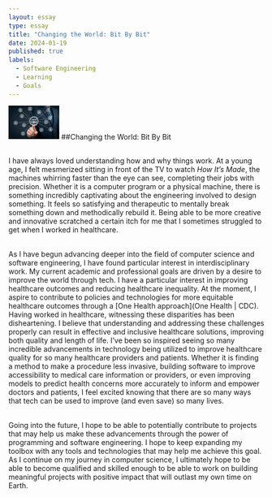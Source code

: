 ```yaml
---
layout: essay
type: essay
title: "Changing the World: Bit By Bit"
date: 2024-01-19
published: true
labels:
  - Software Engineering
  - Learning
  - Goals
---
```


<img width="100px" class="rounded float-start pe-4" src="../img/tech_impact/tech_impact.jpg">
##Changing the World: Bit By Bit<br><br>

I have always loved understanding how and why things work. At a young age, I felt mesmerized sitting in front of the TV to watch *How It’s Made*, the machines whirring faster than the eye can see, completing their jobs with precision. Whether it is a computer program or a physical machine, there is something incredibly captivating about the engineering involved to design something. It feels so satisfying and therapeutic to mentally break something down and methodically rebuild it. Being able to be more creative and innovative scratched a certain itch for me that I sometimes struggled to get when I worked in healthcare.<br><br>

As I have begun advancing deeper into the field of computer science and software engineering, I have found particular interest in interdisciplinary work. My current academic and professional goals are driven by a desire to improve the world through tech. I have a particular interest in improving healthcare outcomes and reducing healthcare inequality. At the moment, I aspire to contribute to policies and technologies for more equitable healthcare outcomes through a [One Health approach](One Health | CDC). Having worked in healthcare, witnessing these disparities has been disheartening. I believe that understanding and addressing these challenges properly can result in effective and inclusive healthcare solutions, improving both quality and length of life. I’ve been so inspired seeing so many incredible advancements in technology being utilized to improve healthcare quality for so many healthcare providers and patients. Whether it is finding a method to make a procedure less invasive, building software to improve accessibility to medical care information or providers, or even improving models to predict health concerns more accurately to inform and empower doctors and patients, I feel excited knowing that there are so many ways that tech can be used to improve (and even save) so many lives.<br><br>

Going into the future, I hope to be able to potentially contribute to projects that may help us make these advancements through the power of programming and software engineering. I hope to keep expanding my toolbox with any tools and technologies that may help me achieve this goal. As I continue on my journey in computer science, I ultimately hope to be able to become qualified and skilled enough to be able to work on building meaningful projects with positive impact that will outlast my own time on Earth. 
